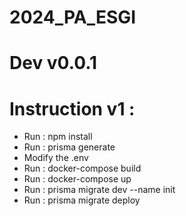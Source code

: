 # 2024_PA_ESGI
# Dev v0.0.1

# Instruction v1 :
- Run : npm install
- Run : prisma generate
- Modify the .env
- Run : docker-compose build
- Run : docker-compose up
- Run : prisma migrate dev --name init
- Run : prisma migrate deploy